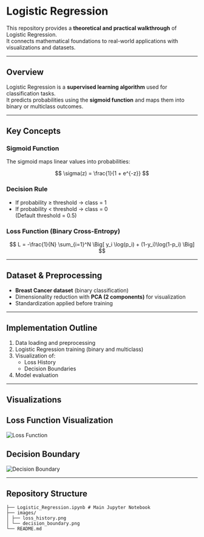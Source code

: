 # Logistic Regression

This repository provides a **theoretical and practical walkthrough** of Logistic Regression.  
It connects mathematical foundations to real-world applications with visualizations and datasets.

---

## Overview

Logistic Regression is a **supervised learning algorithm** used for classification tasks.  
It predicts probabilities using the **sigmoid function** and maps them into binary or multiclass outcomes.

---

## Key Concepts

### Sigmoid Function
The sigmoid maps linear values into probabilities:
  
$$
\sigma(z) = \frac{1}{1 + e^{-z}}
$$

### Decision Rule
- If probability ≥ threshold → class = 1  
- If probability < threshold → class = 0  
(Default threshold = 0.5)

### Loss Function (Binary Cross-Entropy)

$$
L = -\frac{1}{N} \sum_{i=1}^N \Big[ y_i \log(p_i) + (1-y_i)\log(1-p_i) \Big]
$$

---

##  Dataset & Preprocessing

- **Breast Cancer dataset** (binary classification)  
- Dimensionality reduction with **PCA (2 components)** for visualization  
- Standardization applied before training

---

## Implementation Outline

1. Data loading and preprocessing  
2. Logistic Regression training (binary and multiclass)  
3. Visualization of:
   - Loss History
   - Decision Boundaries  
4. Model evaluation

---

## Visualizations

## Loss Function Visualization
![Loss Function](Supervised-Learning/classification/Logistic_Regression/images/loss_history.png)

## Decision Boundary
![Decision Boundary](Supervised-Learning/classification/Logistic_Regression/images/decision_boundary.png)


---

## Repository Structure
```
├── Logistic_Regression.ipynb # Main Jupyter Notebook
├── images/
│ ├── loss_history.png
│ └── decision_boundary.png
└── README.md
```
